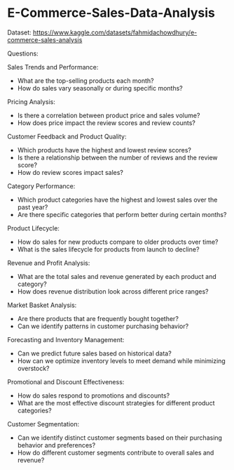 # E-Commerce-Sales-Data-Analysis

Dataset: https://www.kaggle.com/datasets/fahmidachowdhury/e-commerce-sales-analysis

Questions:

Sales Trends and Performance:
- What are the top-selling products each month?
- How do sales vary seasonally or during specific months?

Pricing Analysis:
- Is there a correlation between product price and sales volume?
- How does price impact the review scores and review counts?
  
Customer Feedback and Product Quality:
- Which products have the highest and lowest review scores?
- Is there a relationship between the number of reviews and the review score?
- How do review scores impact sales?

Category Performance:
- Which product categories have the highest and lowest sales over the past year?
- Are there specific categories that perform better during certain months?

Product Lifecycle:
- How do sales for new products compare to older products over time?
- What is the sales lifecycle for products from launch to decline?

Revenue and Profit Analysis:
- What are the total sales and revenue generated by each product and category?
- How does revenue distribution look across different price ranges?

Market Basket Analysis:
- Are there products that are frequently bought together?
- Can we identify patterns in customer purchasing behavior?

Forecasting and Inventory Management:
- Can we predict future sales based on historical data?
- How can we optimize inventory levels to meet demand while minimizing overstock?

Promotional and Discount Effectiveness:
- How do sales respond to promotions and discounts?
- What are the most effective discount strategies for different product categories?

Customer Segmentation:
- Can we identify distinct customer segments based on their purchasing behavior and preferences?
- How do different customer segments contribute to overall sales and revenue?
